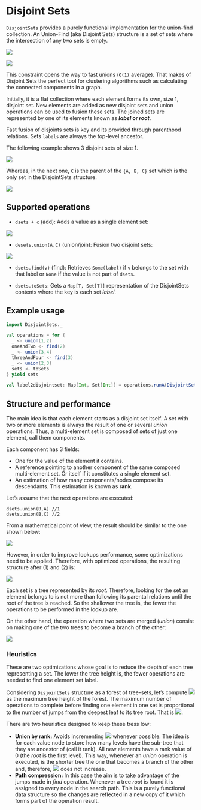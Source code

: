 # Disjoint Sets

`DisjointSets` provides a purely functional implementation for the union-find collection.
An Union-Find (aka Disjoint Sets) structure is a set of sets where the intersection of any two sets is empty.

![](http://i.imgur.com/K7BwoOk.png)

![](http://i.imgur.com/SkqEdwt.png)

This constraint opens the way to fast unions (`O(1)` average). That makes of Disjoint Sets the perfect tool for
 clustering algorithms such as calculating the connected components in a graph.

Initially, it is a flat collection where each element forms its own, size 1, disjoint set.
New elements are added as new disjoint sets and union operations can be used to fusion these sets.
The joined sets are represented by one of its elements known as ***label* or *root***.

Fast fusion of disjoints sets is key and its provided through parenthood relations. Sets `labels` are always the
top-level ancestor.

The following example shows 3 disjoint sets of size 1.

![](http://i.imgur.com/h8ddOkT.png)

Whereas, in the next one, `C` is the parent of the `{A, B, C}` set which is the only set in the DisjointSets structure.

![](http://i.imgur.com/V71Z0eS.png)

## Supported operations

- `dsets + c` (add): Adds a value as a single element set:

![](http://i.imgur.com/iA00VgQ.png)

- `desets.union(A,C)` (union/join): Fusion two disjoint sets:

![](http://i.imgur.com/7uunsNJ.png)


- `dsets.find(v)` (find): Retrieves `Some(label)` if `v` belongs to the set with that label or `None` if the
value is not part of `dsets`.

- `dsets.toSets`: Gets a `Map[T, Set[T]]` representation of the DisjointSets contents where the key is each set
*label*.

## Example usage

```scala
import DisjointSets._

val operations = for {
  _ <- union(1,2)
  oneAndTwo <- find(2)
  _ <- union(3,4)
  threeAndFour <- find(3)
  _ <- union(2,3)
  sets <- toSets
} yield sets

val label2disjointset: Map[Int, Set[Int]] = operations.runA(DisjointSets(1,2,3,4)).value
```

## Structure and performance

The main idea is that each element starts as a disjoint set itself. A set with two or more elements is always the result of one or several _union_ operations. Thus, a multi-element set is composed of sets of just one element, call them components.

Each component has 3 fields:

- One for the value of the element it contains.
- A reference pointing to another component of the same composed multi-element set. Or itself if it constitutes a single element set.
- An estimation of how many components/nodes compose its descendants. This estimation is known as **rank**.


Let’s assume that the next operations are executed:

```
dsets.union(B,A) //1
dsets.union(B,C) //2
```

From a mathematical point of view, the result should be similar to the one shown below:

![](http://i.imgur.com/V71Z0eS.png)

However, in order to improve lookups performance, some optimizations need to be applied. Therefore, with optimized
operations, the resulting structure after (1) and (2) is:

![](http://i.imgur.com/9srckn2.png)

Each set is a tree represented by its _root_. Therefore, looking for the set an element belongs to is not more than
following its parental relations until the root of the tree is reached. So the shallower the tree is, the fewer
the operations to be performed in the lookup are.

On the other hand, the operation where two sets are merged (_union_) consist on making one of the two trees to become a
branch of the other:

![](http://i.imgur.com/aKHPrtV.png)


### Heuristics

These are two optimizations whose goal is to reduce the depth of each tree representing a set. The lower the tree height is,
the fewer operations are needed to find one element set  label.

Considering `DisjointSets` structure as a forest of tree-sets, let’s compute ![](http://i.imgur.com/wgbq86Y.png) as the maximum tree height of the
forest.
The maximum number of operations to complete before finding one element in one set is proportional to the number of
jumps from the deepest leaf to its tree root. That is ![](http://i.imgur.com/DR5IUP3.png).

There are two heuristics designed to keep these tress low:

- **Union by rank:**  Avoids incrementing ![](http://i.imgur.com/DR5IUP3.png) whenever possible. The idea is for each
value node to store how many levels have the sub-tree that they are ancestor of (call it rank). All new elements
have a rank value of 0 (the _root_ is the first level). This way, whenever an _union_ operation is
executed, is the shorter tree the one that becomes a branch of the other and, therefore, ![](http://i.imgur.com/DR5IUP3.png) does not increase.
- **Path compression:** In this case the aim is to take advantage of the jumps made in _find_ operation. Whenever a tree
_root_ is found it is assigned to every node in the search path. This is a purely functional data structure so the
changes are reflected in a new copy of it which forms part of the operation result.
